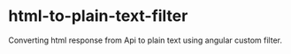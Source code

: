 # html-to-plain-text-filter

Converting html response from Api to plain text using angular custom filter.

